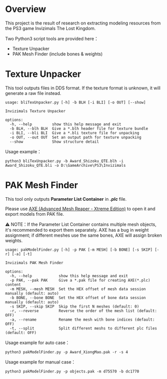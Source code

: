 # Overview
This project is the result of research on extracting modeling resources from the PS3 game Invizimals The Lost Kingdom. 

Two Python3 script tools are provided here：

* Texture Unpacker
* PAK Mesh Finder (include bones & weights)

# Texture Unpacker
This tool outputs files in DDS format. If the texture format is unknown, it will generate a raw file instead.
```
usage: bliTexUnpacker.py [-h] -b BLH [-i BLI] [-o OUT] [--show]

Invizimals Texture Unpacker

options:
  -h, --help         show this help message and exit
  -b BLH, --blh BLH  Give a *.blh header file for texture bundle
  -i BLI, --bli BLI  Give a *.bli texture file for unpacking
  -o OUT, --out OUT  Set an output path for texture unpacking
  --show             Show structure detail
```
Usage example：
```
python3 bliTexUnpacker.py -b Award_Shizoku_QTE.blh -i Award_Shizoku_QTE.bli -o D:\GameArchive\PS3\Invizimals
```

# PAK Mesh Finder
This tool only outputs **Parameter List Container** in ***.plc*** file.

Please use [AXE (Advanced Mesh Reaper - Xtreme Edition)](https://github.com/Bigchillghost/AXE) to open it and  export models from PAK file.

⚠ NOTE：If the Parameter List Container contains multiple mesh objects, it's recommended to export them separately. AXE has a bug in weight assignment; if different meshes use the same bones, AXE will assign broken weights.
```
usage: pakModelFinder.py [-h] -p PAK [-m MESH] [-b BONE] [-s SKIP] [-r] [-a] [-t]

Invizimals PAK Mesh Finder

options:
  -h, --help            show this help message and exit
  -p PAK, --pak PAK     Give a *.pak file for creating AXE(*.plc) content
  -m MESH, --mesh MESH  Set the HEX offset of mesh data session manually (default: auto)
  -b BONE, --bone BONE  Set the HEX offset of bone data session manually (default: auto)
  -s SKIP, --skip SKIP  Skip the first N meshes (default: 0)
  -r, --reverse         Reverse the order of the mesh list (default: OFF)
  -a, --rename          Rename the mesh with bone indices (default: OFF)
  -t, --split           Split different meshs to different plc files (default: OFF)
```
Usage example for auto case：
```
python3 pakModelFinder.py -p Award_XiongMao.pak -r -s 4
```
Usage example for manual case：
```
python3 pakModelFinder.py -p objects.pak -m d75570 -b dc1770
```
